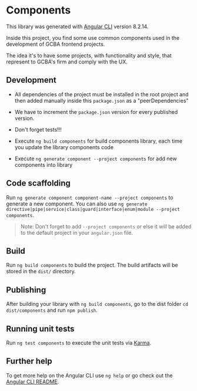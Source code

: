 # Components

This library was generated with [Angular CLI](https://github.com/angular/angular-cli) version 8.2.14.

Inside this project, you find some use common components used in the development of 
GCBA frontend projects.

The idea it's to have some projects, with functionality and style, that represent 
to GCBA's firm  and comply with the UX.

## Development

* All dependencies of the project must be installed in the root project and then added
manually inside this `package.json` as a "peerDependencies"

* We have to increment the `package.json` version for every published version.

* Don't forget tests!!!

* Execute `ng build components` for build components library, each time you update
the library components code

* Execute `ng generate component --project components` for add new components into library

## Code scaffolding

Run `ng generate component component-name --project components` to generate a new component. You can also use `ng generate directive|pipe|service|class|guard|interface|enum|module --project components`.
> Note: Don't forget to add `--project components` or else it will be added to the default project in your `angular.json` file. 

## Build

Run `ng build components` to build the project. The build artifacts will be stored in the `dist/` directory.

## Publishing

After building your library with `ng build components`, go to the dist folder `cd dist/components` and run `npm publish`.

## Running unit tests

Run `ng test components` to execute the unit tests via [Karma](https://karma-runner.github.io).

## Further help

To get more help on the Angular CLI use `ng help` or go check out the [Angular CLI README](https://github.com/angular/angular-cli/blob/master/README.md).
